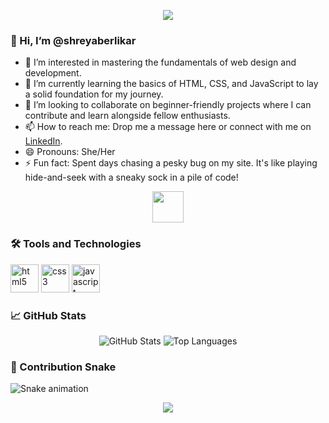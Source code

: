 
<p align="center">
  <img src="https://capsule-render.vercel.app/api?text=Welcome!&animation=fadeIn&type=waving&color=gradient&height=100"/>
</p>

### 👋 Hi, I’m @shreyaberlikar
- 👀 I’m interested in mastering the fundamentals of web design and development.
- 🌱 I’m currently learning the basics of HTML, CSS, and JavaScript to lay a solid foundation for my journey.
- 💞️ I’m looking to collaborate on beginner-friendly projects where I can contribute and learn alongside fellow enthusiasts.
- 📫 How to reach me: Drop me a message here or connect with me on [LinkedIn](https://www.linkedin.com/in/shreya-berlikar).
- 😄 Pronouns: She/Her
- ⚡ Fun fact: Spent days chasing a pesky bug on my site. It's like playing hide-and-seek with a sneaky sock in a pile of code!

<p align="center">
  <a href="https://www.linkedin.com/in/shreya-berlikar">
    <img height="50" src="https://user-images.githubusercontent.com/46517096/166974368-9798f39f-1f46-499c-b14e-81f0a3f83a06.png"/>
  </a>
</p>

### 🛠️ Tools and Technologies
<p align="left">
  <img src="https://cdn.jsdelivr.net/gh/devicons/devicon/icons/html5/html5-original.svg" alt="html5" width="45" height="45"/>
  <img src="https://cdn.jsdelivr.net/gh/devicons/devicon/icons/css3/css3-original.svg" alt="css3" width="45" height="45"/>
  <img src="https://cdn.jsdelivr.net/gh/devicons/devicon/icons/javascript/javascript-original.svg" alt="javascript" width="45" height="45"/>
</p>

### 📈 GitHub Stats
<p align="center">
  <img src="https://github-readme-stats.vercel.app/api?username=shreyaberlikar&show_icons=true&theme=radical" alt="GitHub Stats"/>
  <img src="https://github-readme-stats.vercel.app/api/top-langs/?username=shreyaberlikar&layout=compact&theme=radical" alt="Top Languages"/>
</p>

### 🐍 Contribution Snake
![Snake animation](https://github.com/shreyaberlikar/shreyaberlikar/blob/output/github-contribution-grid-snake.svg)

<p align="center">
  <img src="https://capsule-render.vercel.app/api?section=footer&type=waving&color=gradient"/>
</p>
